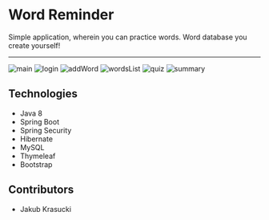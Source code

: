 # Word Reminder

Simple application, wherein you can practice words. Word database you create yourself!


---

![main](https://user-images.githubusercontent.com/37552687/77936311-0497ef80-72b3-11ea-8833-d8be2022220e.png)
![login](https://user-images.githubusercontent.com/37552687/77936283-fc3fb480-72b2-11ea-9ea8-ead4fb3a7ab8.png)
![addWord](https://user-images.githubusercontent.com/37552687/77936288-fea20e80-72b2-11ea-87d2-f6c5898a3bdf.png)
![wordsList](https://user-images.githubusercontent.com/37552687/77936290-ff3aa500-72b2-11ea-9d04-dd1db957cebc.png)
![quiz](https://user-images.githubusercontent.com/37552687/77936294-006bd200-72b3-11ea-863b-28b62eaa85d7.png)
![summary](https://user-images.githubusercontent.com/37552687/77936298-019cff00-72b3-11ea-9d55-c4819a822aed.png)

## Technologies
- Java 8
- Spring Boot
- Spring Security
- Hibernate
- MySQL
- Thymeleaf
- Bootstrap

## Contributors
- Jakub Krasucki
